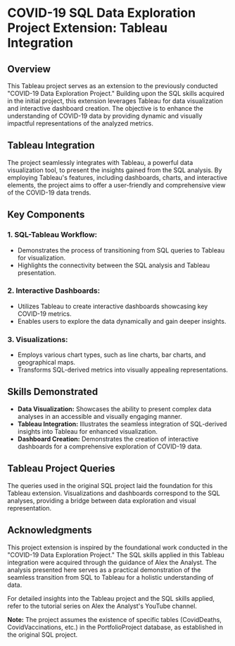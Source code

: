 # COVID-19 SQL Data Exploration Project Extension: Tableau Integration

## Overview
This Tableau project serves as an extension to the previously conducted "COVID-19 Data Exploration Project." Building upon the SQL skills acquired in the initial project, this extension leverages Tableau for data visualization and interactive dashboard creation. The objective is to enhance the understanding of COVID-19 data by providing dynamic and visually impactful representations of the analyzed metrics.

## Tableau Integration
The project seamlessly integrates with Tableau, a powerful data visualization tool, to present the insights gained from the SQL analysis. By employing Tableau's features, including dashboards, charts, and interactive elements, the project aims to offer a user-friendly and comprehensive view of the COVID-19 data trends.

## Key Components
### 1. SQL-Tableau Workflow:
   - Demonstrates the process of transitioning from SQL queries to Tableau for visualization.
   - Highlights the connectivity between the SQL analysis and Tableau presentation.

### 2. Interactive Dashboards:
   - Utilizes Tableau to create interactive dashboards showcasing key COVID-19 metrics.
   - Enables users to explore the data dynamically and gain deeper insights.

### 3. Visualizations:
   - Employs various chart types, such as line charts, bar charts, and geographical maps.
   - Transforms SQL-derived metrics into visually appealing representations.

## Skills Demonstrated
   - **Data Visualization:** Showcases the ability to present complex data analyses in an accessible and visually engaging manner.
   - **Tableau Integration:** Illustrates the seamless integration of SQL-derived insights into Tableau for enhanced visualization.
   - **Dashboard Creation:** Demonstrates the creation of interactive dashboards for a comprehensive exploration of COVID-19 data.

## Tableau Project Queries
The queries used in the original SQL project laid the foundation for this Tableau extension. Visualizations and dashboards correspond to the SQL analyses, providing a bridge between data exploration and visual representation.

## Acknowledgments
This project extension is inspired by the foundational work conducted in the "COVID-19 Data Exploration Project." The SQL skills applied in this Tableau integration were acquired through the guidance of Alex the Analyst. The analysis presented here serves as a practical demonstration of the seamless transition from SQL to Tableau for a holistic understanding of data.

For detailed insights into the Tableau project and the SQL skills applied, refer to the tutorial series on Alex the Analyst's YouTube channel.

**Note:** The project assumes the existence of specific tables (CovidDeaths, CovidVaccinations, etc.) in the PortfolioProject database, as established in the original SQL project.
